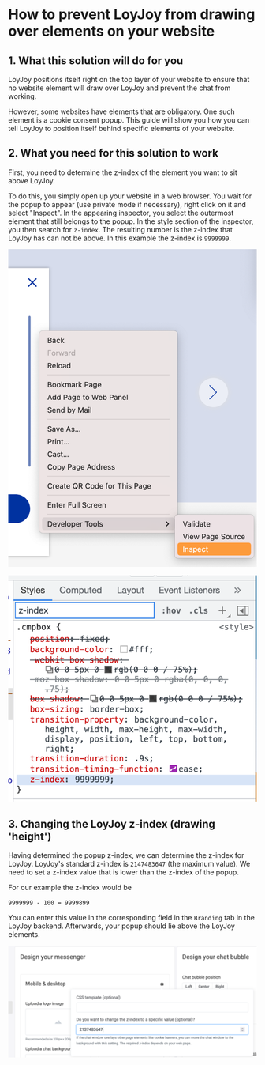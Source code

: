 # How to prevent LoyJoy from drawing over elements on your website

## 1. What this solution will do for you

LoyJoy positions itself right on the top layer of your website to ensure that
no website element will draw over LoyJoy and prevent the chat from working.

However, some websites have elements that are obligatory. One such element is
a cookie consent popup. This guide will show you how you can tell LoyJoy to
position itself behind specific elements of your website.

## 2. What you need for this solution to work

First, you need to determine the z-index of the element you want to sit above LoyJoy.

To do this, you simply open up your website in a web browser. You wait for the
popup to appear (use private mode if necessary), right click on it and select
"Inspect". In the appearing inspector, you select the outermost element that
still belongs to the popup. In the style section of the inspector, you then
search for `z-index`. The resulting number is the z-index that LoyJoy has can
not be above. In this example the z-index is `9999999`.


![Inspect the popup](inspect.png "Inspect the popup")



![Find the z-index](style.png "Find the z-index")


## 3. Changing the LoyJoy z-index (drawing 'height')

Having determined the popup z-index, we can determine the z-index for LoyJoy.
LoyJoy's standard z-index is `2147483647` (the maximum value). We need to set a
z-index value that is lower than the z-index of the popup.

For our example the z-index would be

```
9999999 - 100 = 9999899
```

You can enter this value in the corresponding field in the `Branding` tab in
the LoyJoy backend. Afterwards, your popup should lie above the LoyJoy
elements.


![Set the z-index](branding.png "Set the z-index")

